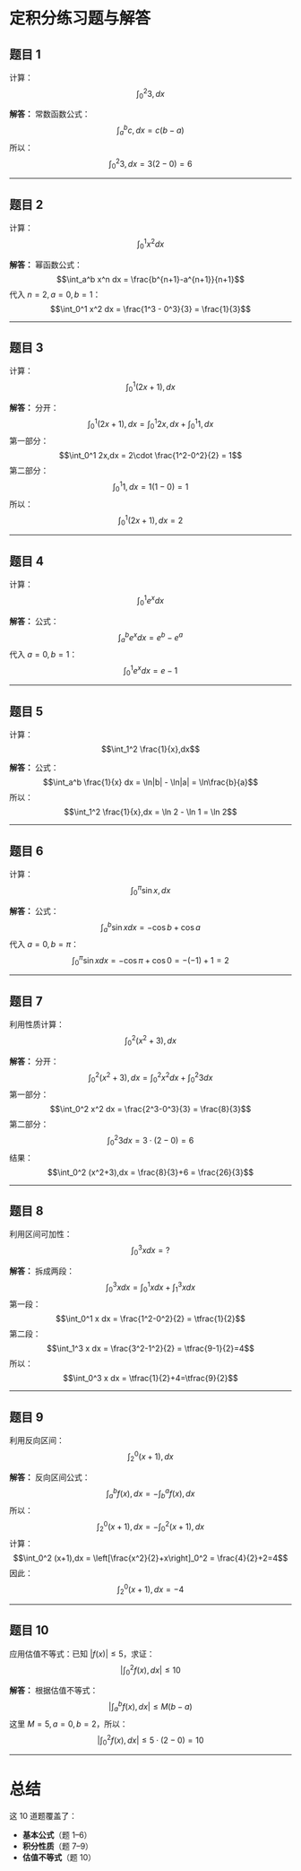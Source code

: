 

# 定积分练习题与解答

## 题目 1

计算：
$$\int_0^2 3,dx$$

**解答：**
常数函数公式：
$$\int_a^b c,dx = c(b-a)$$
所以：
$$\int_0^2 3,dx = 3(2-0)=6$$

---

## 题目 2

计算：
$$\int_0^1 x^2 dx$$

**解答：**
幂函数公式：
$$\int_a^b x^n dx = \frac{b^{n+1}-a^{n+1}}{n+1}$$
代入 $n=2, a=0, b=1$：
$$\int_0^1 x^2 dx = \frac{1^3 - 0^3}{3} = \frac{1}{3}$$

---

## 题目 3

计算：
$$\int_0^1 (2x+1),dx$$

**解答：**
分开：
$$\int_0^1 (2x+1),dx = \int_0^1 2x,dx + \int_0^1 1,dx$$
第一部分：
$$\int_0^1 2x,dx = 2\cdot \frac{1^2-0^2}{2} = 1$$
第二部分：
$$\int_0^1 1,dx = 1(1-0)=1$$
所以：
$$\int_0^1 (2x+1),dx = 2$$

---

## 题目 4

计算：
$$\int_0^1 e^x dx$$

**解答：**
公式：
$$\int_a^b e^x dx = e^b - e^a$$
代入 $a=0,b=1$：
$$\int_0^1 e^x dx = e - 1$$

---

## 题目 5

计算：
$$\int_1^2 \frac{1}{x},dx$$

**解答：**
公式：
$$\int_a^b \frac{1}{x} dx = \ln|b| - \ln|a| = \ln\frac{b}{a}$$
所以：
$$\int_1^2 \frac{1}{x},dx = \ln 2 - \ln 1 = \ln 2$$

---

## 题目 6

计算：
$$\int_0^\pi \sin x , dx$$

**解答：**
公式：
$$\int_a^b \sin x dx = -\cos b + \cos a$$
代入 $a=0,b=\pi$：
$$\int_0^\pi \sin x dx = -\cos \pi + \cos 0 = -(-1)+1=2$$

---

## 题目 7

利用性质计算：
$$\int_0^2 (x^2+3),dx$$

**解答：**
分开：
$$\int_0^2 (x^2+3),dx = \int_0^2 x^2 dx + \int_0^2 3 dx$$
第一部分：
$$\int_0^2 x^2 dx = \frac{2^3-0^3}{3} = \frac{8}{3}$$
第二部分：
$$\int_0^2 3 dx = 3\cdot (2-0)=6$$
结果：
$$\int_0^2 (x^2+3),dx = \frac{8}{3}+6 = \frac{26}{3}$$

---

## 题目 8

利用区间可加性：
$$\int_0^3 x dx = ?$$

**解答：**
拆成两段：
$$\int_0^3 x dx = \int_0^1 x dx + \int_1^3 x dx$$
第一段：
$$\int_0^1 x dx = \frac{1^2-0^2}{2} = \tfrac{1}{2}$$
第二段：
$$\int_1^3 x dx = \frac{3^2-1^2}{2} = \tfrac{9-1}{2}=4$$
所以：
$$\int_0^3 x dx = \tfrac{1}{2}+4=\tfrac{9}{2}$$

---

## 题目 9

利用反向区间：
$$\int_2^0 (x+1),dx$$

**解答：**
反向区间公式：
$$\int_a^b f(x),dx = -\int_b^a f(x),dx$$
所以：
$$\int_2^0 (x+1),dx = -\int_0^2 (x+1),dx$$
计算：
$$\int_0^2 (x+1),dx = \left[\frac{x^2}{2}+x\right]_0^2 = \frac{4}{2}+2=4$$
因此：
$$\int_2^0 (x+1),dx = -4$$

---

## 题目 10

应用估值不等式：已知 $|f(x)| \le 5$，求证：
$$\Big|\int_0^2 f(x),dx\Big| \le 10$$

**解答：**
根据估值不等式：
$$\Big|\int_a^b f(x),dx\Big| \le M(b-a)$$
这里 $M=5, a=0, b=2$，所以：
$$\Big|\int_0^2 f(x),dx\Big| \le 5\cdot (2-0)=10$$

---

# 总结

这 10 道题覆盖了：

* **基本公式**（题 1–6）
* **积分性质**（题 7–9）
* **估值不等式**（题 10）


